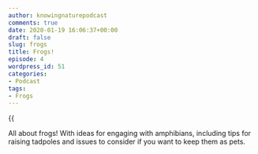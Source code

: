 ```yaml
---
author: knowingnaturepodcast
comments: true
date: 2020-01-19 16:06:37+00:00
draft: false
slug: frogs
title: Frogs!
episode: 4
wordpress_id: 51
categories:
- Podcast
tags:
- Frogs
---
```


{{<audio src="https://knowingnature.podbean.com/mf/play/qkbbfu/Ep_4_-_Frogs.mp3" >}}

All about frogs! With ideas for engaging with amphibians, including tips for
raising tadpoles and issues to consider if you want to keep them as pets.

